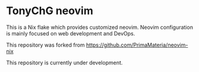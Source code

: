 # TonyChG neovim

This is a Nix flake which provides customized neovim.
Neovim configuration is mainly focused on web development and DevOps.

This repository was forked from https://github.com/PrimaMateria/neovim-nix

This repository is currently under development.
